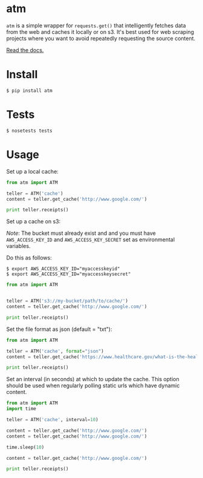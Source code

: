 atm
====

`atm` is a simple wrapper for `requests.get()` that intelligently fetches data from the web and caches it locally or on s3. It's best used for web scraping projects where you want to avoid repeatedly requesting the source content.

[Read the docs.](http://atm.readthedocs.org/en/latest/)

Install
=======
```
$ pip install atm
```

Tests
=======
```
$ nosetests tests
```

Usage
=======
Set up a local cache:
```python
from atm import ATM

teller = ATM('cache')
content = teller.get_cache('http://www.google.com/')

print teller.receipts()
```
Set up a cache on s3:

*Note*: The bucket must already exist and and you must have `AWS_ACCESS_KEY_ID` and  `AWS_ACCESS_KEY_SECRET` set as environmental variables.

Do this as follows:
```
$ export AWS_ACCESS_KEY_ID="myaccesskeyid"
$ export AWS_ACCESS_KEY_ID="myaccesskeysecret"
```

```python
from atm import ATM


teller = ATM('s3://my-bucket/path/to/cache/')
content = teller.get_cache('http://www.google.com/')

print teller.receipts()
```
Set the file format as json (default = "txt"):
```python
from atm import ATM

teller = ATM('cache', format="json")
content = teller.get_cache('https://www.healthcare.gov/what-is-the-health-insurance-marketplace.json')

print teller.receipts()
```
Set an interval (in seconds) at which to update the cache.  This option should be used when regularly polling static urls which have dynamic content. 
```python
from atm import ATM
import time

teller = ATM('cache', interval=10)

content = teller.get_cache('http://www.google.com/')
content = teller.get_cache('http://www.google.com/')

time.sleep(10)

content = teller.get_cache('http://www.google.com/')

print teller.receipts()
```